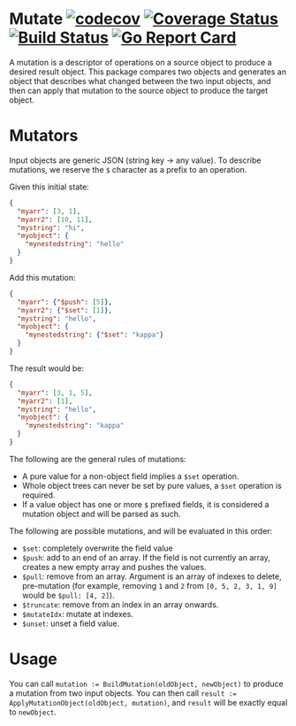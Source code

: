 Mutate [![codecov](https://codecov.io/gh/paralin/mutate/branch/master/graph/badge.svg)](https://codecov.io/gh/paralin/mutate) [![Coverage Status](https://coveralls.io/repos/github/paralin/mutate/badge.svg?branch=master)](https://coveralls.io/github/paralin/mutate?branch=master) [![Build Status](https://travis-ci.org/paralin/mutate.svg?branch=master)](https://travis-ci.org/paralin/mutate) [![Go Report Card](https://goreportcard.com/badge/github.com/paralin/mutate)](https://goreportcard.com/report/github.com/paralin/mutate)
======

A mutation is a descriptor of operations on a source object to produce a desired result object. This package compares two objects and generates an object that describes what changed between the two input objects, and then can apply that mutation to the source object to produce the target object.


Mutators
========

Input objects are generic JSON (string key -> any value). To describe mutations, we reserve the `$` character as a prefix to an operation.

Given this initial state:

```json
{
  "myarr": [3, 1],
  "myarr2": [10, 11],
  "mystring": "hi",
  "myobject": {
    "mynestedstring": "hello"
  }
}
```

Add this mutation:

```json
{
  "myarr": {"$push": [5]},
  "myarr2": {"$set": [1]},
  "mystring": "hello",
  "myobject": {
    "mynestedstring": {"$set": "kappa"}
  }
}
```

The result would be:

```json
{
  "myarr": [3, 1, 5],
  "myarr2": [1],
  "mystring": "hello",
  "myobject": {
    "mynestedstring": "kappa"
  }
}
```

The following are the general rules of mutations:

 - A pure value for a non-object field implies a `$set` operation.
 - Whole object trees can never be set by pure values, a `$set` operation is required.
 - If a value object has one or more `$` prefixed fields, it is considered a mutation object and will be parsed as such.

The following are possible mutations, and will be evaluated in this order:

 - `$set`: completely overwrite the field value
 - `$push`: add to an end of an array. If the field is not currently an array, creates a new empty array and pushes the values.
 - `$pull`: remove from an array. Argument is an array of indexes to delete, pre-mutation (for example, removing `1` and `2` from `[0, 5, 2, 3, 1, 9]` would be `$pull: [4, 2]`).
 - `$truncate`: remove from an index in an array onwards.
 - `$mutateIdx`: mutate at indexes.
 - `$unset`: unset a field value.

Usage
=====

You can call `mutation := BuildMutation(oldObject, newObject)` to produce a mutation from two input objects. You can then call `result := ApplyMutationObject(oldObject, mutation)`, and `result` will be exactly equal to `newObject`.
